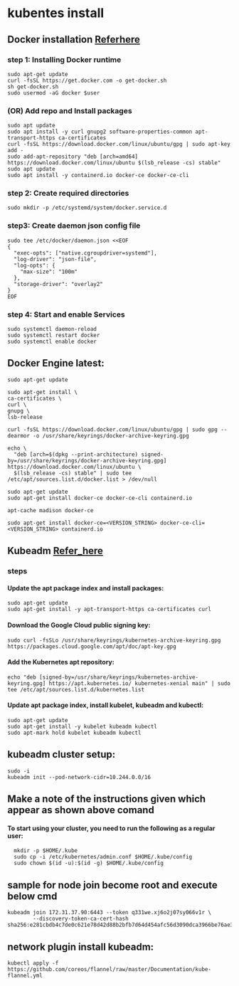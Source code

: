 # kubentes install
## Docker installation [Referhere](https://get.docker.com/)
### step 1: Installing Docker runtime

```
sudo apt-get update 
curl -fsSL https://get.docker.com -o get-docker.sh
sh get-docker.sh 
sudo usermod -aG docker $user
``` 
### (OR) Add repo and Install packages
```
sudo apt update
sudo apt install -y curl gnupg2 software-properties-common apt-transport-https ca-certificates
curl -fsSL https://download.docker.com/linux/ubuntu/gpg | sudo apt-key add -
sudo add-apt-repository "deb [arch=amd64] https://download.docker.com/linux/ubuntu $(lsb_release -cs) stable"
sudo apt update
sudo apt install -y containerd.io docker-ce docker-ce-cli

```

### step 2: Create required directories
```
sudo mkdir -p /etc/systemd/system/docker.service.d
```
### step3: Create daemon json config file
```
sudo tee /etc/docker/daemon.json <<EOF
{
  "exec-opts": ["native.cgroupdriver=systemd"],
  "log-driver": "json-file",
  "log-opts": {
    "max-size": "100m"
  },
  "storage-driver": "overlay2"
}
EOF
```

### step 4: Start and enable Services
```
sudo systemctl daemon-reload 
sudo systemctl restart docker
sudo systemctl enable docker
```

## Docker Engine latest:
```
sudo apt-get update
```
```
sudo apt-get install \
ca-certificates \
curl \
gnupg \
lsb-release
```
```
curl -fsSL https://download.docker.com/linux/ubuntu/gpg | sudo gpg --dearmor -o /usr/share/keyrings/docker-archive-keyring.gpg
```

```
echo \
  "deb [arch=$(dpkg --print-architecture) signed-by=/usr/share/keyrings/docker-archive-keyring.gpg] https://download.docker.com/linux/ubuntu \
  $(lsb_release -cs) stable" | sudo tee /etc/apt/sources.list.d/docker.list > /dev/null

```

```
sudo apt-get update
sudo apt-get install docker-ce docker-ce-cli containerd.io
```

```
apt-cache madison docker-ce
```

```
sudo apt-get install docker-ce=<VERSION_STRING> docker-ce-cli=<VERSION_STRING> containerd.io
```
## Kubeadm [Refer_here](https://kubernetes.io/docs/setup/production-environment/tools/kubeadm/install-kubeadm/)

### steps
#### Update the apt package index and install packages:
```
sudo apt-get update
sudo apt-get install -y apt-transport-https ca-certificates curl 
```
#### Download the Google Cloud public signing key:
```
sudo curl -fsSLo /usr/share/keyrings/kubernetes-archive-keyring.gpg https://packages.cloud.google.com/apt/doc/apt-key.gpg
```
#### Add the Kubernetes apt repository:
```
echo "deb [signed-by=/usr/share/keyrings/kubernetes-archive-keyring.gpg] https://apt.kubernetes.io/ kubernetes-xenial main" | sudo tee /etc/apt/sources.list.d/kubernetes.list
```
#### Update apt package index, install kubelet, kubeadm and kubectl:
```
sudo apt-get update
sudo apt-get install -y kubelet kubeadm kubectl
sudo apt-mark hold kubelet kubeadm kubectl
```

## kubeadm cluster setup:
```
sudo -i
kubeadm init --pod-network-cidr=10.244.0.0/16
```
## Make a note of the instructions given which appear as shown above comand 

#### To start using your cluster, you need to run the following as a regular user:
```
  mkdir -p $HOME/.kube
  sudo cp -i /etc/kubernetes/admin.conf $HOME/.kube/config
  sudo chown $(id -u):$(id -g) $HOME/.kube/config
```

## sample for node join become root and execute below cmd 
```
kubeadm join 172.31.37.90:6443 --token q331we.xj6o2j07sy066v1r \
        --discovery-token-ca-cert-hash sha256:e281cbdb4c7de0c621e78d42d88b2bfb7d64d454afc56d3090dca3966be76ae3
```

## network plugin install kubeadm:

```
kubectl apply -f https://github.com/coreos/flannel/raw/master/Documentation/kube-flannel.yml
```

